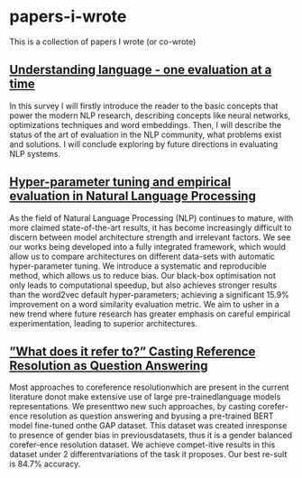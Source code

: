 # papers-i-wrote
This is a collection of papers I wrote (or co-wrote)

## [Understanding language - one evaluation at a time](https://github.com/Maaarcocr/papers-i-wrote/blob/master/understanding-language-one.pdf)
In this survey I will firstly introduce the reader to the basic concepts that power the modern NLP research, describing concepts like neural networks, optimizations techniques and word embeddings. Then, I will describe the status of the art of evaluation in the NLP community, what problems exist and solutions. I will conclude exploring by future directions in evaluating NLP systems. 

## [Hyper-parameter tuning and empirical evaluation in Natural Language Processing](https://github.com/Maaarcocr/papers-i-wrote/blob/master/hyper-parameter-tuning-and-evaluation.pdf)

As the field of Natural Language Processing (NLP) continues to mature, with more claimed state-of-the-art results, it has become increasingly difficult to discern between model architecture strength and irrelevant factors. We see our works being developed into a fully integrated framework, which would allow us to compare architectures on different data-sets with automatic hyper-parameter tuning. We introduce a systematic and reproducible method, which allows us to reduce bias. Our black-box optimisation not only leads to computational speedup, but also achieves stronger results than the word2vec default hyper-parameters; achieving a significant 15.9% improvement on a word similarity evaluation metric. We aim to usher in a new trend where future research has greater emphasis on careful empirical experimentation, leading to superior architectures.

## [”What does it refer to?” Casting Reference Resolution as Question Answering](https://github.com/Maaarcocr/papers-i-wrote/blob/master/what-does-it-refer-to.pdf)

Most   approaches   to   coreference  resolutionwhich are present in the current literature donot  make  extensive  use  of  large  pre-trainedlanguage models representations.  We presenttwo new such approaches, by casting corefer-ence resolution as question answering and byusing a pre-trained BERT model fine-tuned onthe GAP dataset.  This dataset was created inresponse to presence of gender bias in previousdatasets, thus it is a gender balanced corefer-ence resolution dataset.  We achieve compet-itive  results  in  this  dataset  under  2  differentvariations of the task it proposes. Our best re-sult is 84.7% accuracy.
